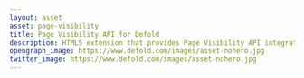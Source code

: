 ```yaml
---
layout: asset
asset: page-visibility
title: Page Visibility API for Defold
description: HTML5 extension that provides Page Visibility API integration for Defold games, allowing developers to detect when the page is visible or hidden and pause/resume game systems accordingly. This creates a better user experience compared to window focus/blur events, especially for games embedded in iframes.
opengraph_image: https://www.defold.com/images/asset-nohero.jpg
twitter_image: https://www.defold.com/images/asset-nohero.jpg
---
```

